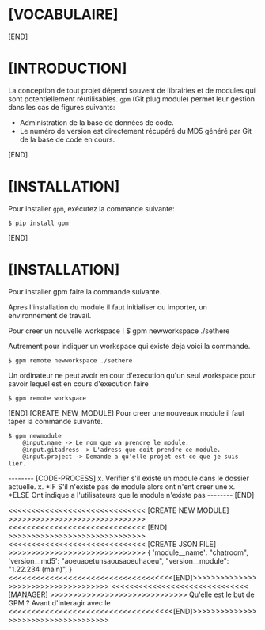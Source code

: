 # [VOCABULAIRE]

[END]

# [INTRODUCTION]

La conception de tout projet dépend souvent de librairies et de modules qui sont potentiellement réutilisables. `gpm` (Git plug module) permet leur gestion dans les cas de figures suivants:
- Administration de la base de données de code.
- Le numéro de version est directement récupéré du MD5 généré par Git de la base de code en cours.

[END]

# [INSTALLATION]

Pour installer `gpm`, exécutez la commande suivante:
    
    $ pip install gpm

[END]
# [INSTALLATION]

Pour installer gpm faire la commande suivante.

Apres l'installation du module il faut initialiser ou importer, un environnement de travail.

Pour creer un nouvelle workspace !
    $ gpm newworkspace ./sethere

Autrement pour indiquer un workspace qui existe deja voici la commande.

    $ gpm remote newworkspace ./sethere 

Un ordinateur ne peut avoir en cour d'execution qu'un seul workspace pour savoir lequel est en cours d'execution faire 

    $ gpm remote workspace

[END]
[CREATE_NEW_MODULE] 
Pour creer une nouveaux module il faut taper la commande suivante.

    $ gpm newmodule
        @input.name -> Le nom que va prendre le module.   
        @input.gitadress -> L'adress que doit prendre ce module.
        @input.project -> Demande a qu'elle projet est-ce que je suis lier.

-------- [CODE-PROCESS]
x. Verifier s'il existe un module dans le dossier actuelle.
    x. *IF S'il n'existe pas de module alors ont n'ent creer une 
    x. *ELSE Ont indique a l'utilisateurs que le module n'existe pas 
-------- [END]

<<<<<<<<<<<<<<<<<<<<<<<<<<<<<< [CREATE NEW MODULE] >>>>>>>>>>>>>>>>>>>>>>>>>>>>>>
<<<<<<<<<<<<<<<<<<<<<<<<<<<<<< [END] >>>>>>>>>>>>>>>>>>>>>>>>>>>>>>
<<<<<<<<<<<<<<<<<<<<<<<<<<<<<< [CREATE JSON FILE] >>>>>>>>>>>>>>>>>>>>>>>>>>>>>>
{
    'module__name': "chatroom",
    'version__md5': "aoeuaoetunsaousaoeuhaoeu",
    "version__module": "1.22.234 (main)",
}
<<<<<<<<<<<<<<<<<<<<<<<<<<<<<<<<<<<<[END]>>>>>>>>>>>>>>>>>>>>>>>>>>>>>>>>>>>>
<<<<<<<<<<<<<<<<<<<<<<<<<<<<<< [MANAGER] >>>>>>>>>>>>>>>>>>>>>>>>>>>>>>
Qu'elle est le but de GPM ? 
Avant d'interagir avec le 
<<<<<<<<<<<<<<<<<<<<<<<<<<<<<<<<<<<<[END]>>>>>>>>>>>>>>>>>>>>>>>>>>>>>>>>>>>>